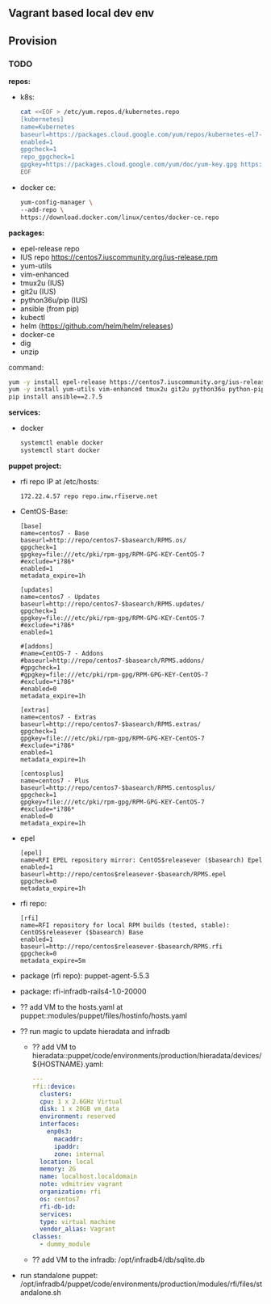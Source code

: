 Vagrant based local dev env
---------------------------

## Provision

### TODO

**repos:**
- k8s:
    ```sh
    cat <<EOF > /etc/yum.repos.d/kubernetes.repo
    [kubernetes]
    name=Kubernetes
    baseurl=https://packages.cloud.google.com/yum/repos/kubernetes-el7-x86_64
    enabled=1
    gpgcheck=1
    repo_gpgcheck=1
    gpgkey=https://packages.cloud.google.com/yum/doc/yum-key.gpg https://packages.cloud.google.com/yum/doc/rpm-package-key.gpg
    EOF
    ```
- docker ce:
    ```sh
    yum-config-manager \
    --add-repo \
    https://download.docker.com/linux/centos/docker-ce.repo
    ```

**packages:**

- epel-release repo
- IUS repo https://centos7.iuscommunity.org/ius-release.rpm
- yum-utils
- vim-enhanced
- tmux2u (IUS)
- git2u (IUS)
- python36u/pip (IUS)
- ansible (from pip)
- kubectl
- helm (https://github.com/helm/helm/releases)
- docker-ce
- dig
- unzip

command:
```sh
yum -y install epel-release https://centos7.iuscommunity.org/ius-release.rpm
yum -y install yum-utils vim-enhanced tmux2u git2u python36u python-pip kubectl docker-ce bind-utils
pip install ansible==2.7.5
```

**services:**

- docker
    ```sh
    systemctl enable docker
    systemctl start docker
    ```

**puppet project:**

- rfi repo IP at /etc/hosts:

    ```
    172.22.4.57 repo repo.inw.rfiserve.net
    ```

- CentOS-Base:

    ```
    [base]
    name=centos7 - Base
    baseurl=http://repo/centos7-$basearch/RPMS.os/
    gpgcheck=1
    gpgkey=file:///etc/pki/rpm-gpg/RPM-GPG-KEY-CentOS-7
    #exclude=*i?86*
    enabled=1
    metadata_expire=1h

    [updates]
    name=centos7 - Updates
    baseurl=http://repo/centos7-$basearch/RPMS.updates/
    gpgcheck=1
    gpgkey=file:///etc/pki/rpm-gpg/RPM-GPG-KEY-CentOS-7
    #exclude=*i?86*
    enabled=1

    #[addons]
    #name=CentOS-7 - Addons
    #baseurl=http://repo/centos7-$basearch/RPMS.addons/
    #gpgcheck=1
    #gpgkey=file:///etc/pki/rpm-gpg/RPM-GPG-KEY-CentOS-7
    #exclude=*i?86*
    #enabled=0
    metadata_expire=1h

    [extras]
    name=centos7 - Extras
    baseurl=http://repo/centos7-$basearch/RPMS.extras/
    gpgcheck=1
    gpgkey=file:///etc/pki/rpm-gpg/RPM-GPG-KEY-CentOS-7
    #exclude=*i?86*
    enabled=1
    metadata_expire=1h

    [centosplus]
    name=centos7 - Plus
    baseurl=http://repo/centos7-$basearch/RPMS.centosplus/
    gpgcheck=1
    gpgkey=file:///etc/pki/rpm-gpg/RPM-GPG-KEY-CentOS-7
    #exclude=*i?86*
    enabled=0
    metadata_expire=1h
    ```

- epel

    ```
    [epel]
    name=RFI EPEL repository mirror: CentOS$releasever ($basearch) Epel
    enabled=1
    baseurl=http://repo/centos$releasever-$basearch/RPMS.epel
    gpgcheck=0
    metadata_expire=1h
    ```

- rfi repo:
  
    ```
    [rfi]
    name=RFI repository for local RPM builds (tested, stable): CentOS$releasever ($basearch) Base                                                                       
    enabled=1
    baseurl=http://repo/centos$releasever-$basearch/RPMS.rfi
    gpgcheck=0
    metadata_expire=5m
    ```

- package (rfi repo): puppet-agent-5.5.3
- package: rfi-infradb-rails4-1.0-20000
- ?? add VM to the hosts.yaml at puppet::modules/puppet/files/hostinfo/hosts.yaml
- ?? run magic to update hieradata and infradb
  - ?? add VM to hieradata::puppet/code/environments/production/hieradata/devices/${HOSTNAME}.yaml:

      ```yaml
      ---
      rfi::device:
        clusters:
        cpu: 1 x 2.6GHz Virtual
        disk: 1 x 20GB vm_data
        environment: reserved
        interfaces:
          enp0s3:
            macaddr:
            ipaddr:
            zone: internal
        location: local
        memory: 2G
        name: localhost.localdomain
        note: vdmitriev vagrant
        organization: rfi
        os: centos7
        rfi-db-id:
        services:
        type: virtual machine
        vendor_alias: Vagrant
      classes:
        - dummy_module
      ```

  - ?? add VM to the infradb: /opt/infradb4/db/sqlite.db
- run standalone puppet: /opt/infradb4/puppet/code/environments/production/modules/rfi/files/standalone.sh


